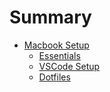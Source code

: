 # Summary

- [Macbook Setup](macbook/README.md)
    - [Essentials](macbook/essentials.md)
    - [VSCode Setup](macbook/vscode-setup.md)
    - [Dotfiles](macbook/dotfiles.md)

